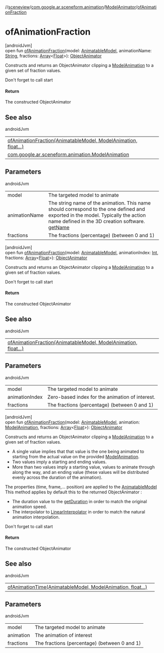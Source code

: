//[sceneview](../../../index.md)/[com.google.ar.sceneform.animation](../index.md)/[ModelAnimator](index.md)/[ofAnimationFraction](of-animation-fraction.md)

# ofAnimationFraction

[androidJvm]\
open fun [ofAnimationFraction](of-animation-fraction.md)(model: [AnimatableModel](../-animatable-model/index.md), animationName: [String](https://developer.android.com/reference/kotlin/java/lang/String.html), fractions: [Array](https://kotlinlang.org/api/latest/jvm/stdlib/kotlin/-array/index.html)&lt;[Float](https://kotlinlang.org/api/latest/jvm/stdlib/kotlin/-float/index.html)&gt;): [ObjectAnimator](https://developer.android.com/reference/kotlin/android/animation/ObjectAnimator.html)

Constructs and returns an ObjectAnimator clipping a [ModelAnimation](../-model-animation/index.md) to a given set of fraction values. 

Don't forget to call start

#### Return

The constructed ObjectAnimator

## See also

androidJvm

| | |
|---|---|
| [ofAnimationFraction(AnimatableModel, ModelAnimation, float...)](of-animation-fraction.md) |  |
| [com.google.ar.sceneform.animation.ModelAnimation](../../../../sceneview/com.google.ar.sceneform.animation/-model-animation/get-name.md) |  |

## Parameters

androidJvm

| | |
|---|---|
| model | The targeted model to animate |
| animationName | The string name of the animation. This name should correspond to the one defined and exported in the model. Typically the action name defined in the 3D creation software. [getName](../../../../sceneview/com.google.ar.sceneform.animation/-model-animation/get-name.md) |
| fractions | The fractions (percentage) (between 0 and 1) |

[androidJvm]\
open fun [ofAnimationFraction](of-animation-fraction.md)(model: [AnimatableModel](../-animatable-model/index.md), animationIndex: [Int](https://kotlinlang.org/api/latest/jvm/stdlib/kotlin/-int/index.html), fractions: [Array](https://kotlinlang.org/api/latest/jvm/stdlib/kotlin/-array/index.html)&lt;[Float](https://kotlinlang.org/api/latest/jvm/stdlib/kotlin/-float/index.html)&gt;): [ObjectAnimator](https://developer.android.com/reference/kotlin/android/animation/ObjectAnimator.html)

Constructs and returns an ObjectAnimator clipping a [ModelAnimation](../-model-animation/index.md) to a given set of fraction values. 

Don't forget to call start

#### Return

The constructed ObjectAnimator

## See also

androidJvm

| | |
|---|---|
| [ofAnimationFraction(AnimatableModel, ModelAnimation, float...)](of-animation-fraction.md) |  |

## Parameters

androidJvm

| | |
|---|---|
| model | The targeted model to animate |
| animationIndex | Zero-based index for the animation of interest. |
| fractions | The fractions (percentage) (between 0 and 1) |

[androidJvm]\
open fun [ofAnimationFraction](of-animation-fraction.md)(model: [AnimatableModel](../-animatable-model/index.md), animation: [ModelAnimation](../-model-animation/index.md), fractions: [Array](https://kotlinlang.org/api/latest/jvm/stdlib/kotlin/-array/index.html)&lt;[Float](https://kotlinlang.org/api/latest/jvm/stdlib/kotlin/-float/index.html)&gt;): [ObjectAnimator](https://developer.android.com/reference/kotlin/android/animation/ObjectAnimator.html)

Constructs and returns an ObjectAnimator clipping a [ModelAnimation](../-model-animation/index.md) to a given set of fraction values. 

- A single value implies that that value is the one being animated to starting from the actual value on the provided [ModelAnimation](../-model-animation/index.md).
- Two values imply a starting and ending values.
- More than two values imply a starting value, values to animate through along the way, and an ending value (these values will be distributed evenly across the duration of the animation).

 The properties (time, frame,... position) are applied to the [AnimatableModel](../-animatable-model/index.md) This method applies by default this to the returned ObjectAnimator : 

- The duration value to the [getDuration](../../../../sceneview/com.google.ar.sceneform.animation/-model-animation/get-duration.md) in order to match the original animation speed.
- The interpolator to [LinearInterpolator](https://developer.android.com/reference/kotlin/android/view/animation/LinearInterpolator.html) in order to match the natural animation interpolation.

Don't forget to call start

#### Return

The constructed ObjectAnimator

## See also

androidJvm

| | |
|---|---|
| [ofAnimationTime(AnimatableModel, ModelAnimation, float...)](of-animation-time.md) |  |

## Parameters

androidJvm

| | |
|---|---|
| model | The targeted model to animate |
| animation | The animation of interest |
| fractions | The fractions (percentage) (between 0 and 1) |
